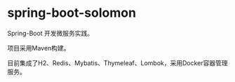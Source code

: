 # spring-boot-solomon

Spring-Boot 开发微服务实践。

项目采用Maven构建。

目前集成了H2、Redis、Mybatis、Thymeleaf、Lombok，采用Docker容器管理服务。
